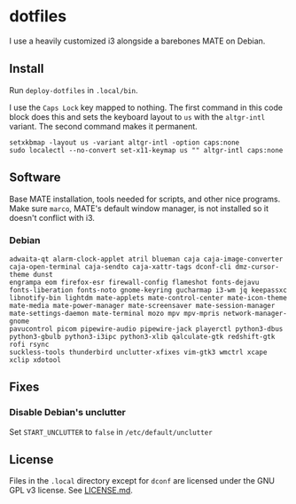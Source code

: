 # dotfiles

I use a heavily customized i3 alongside a barebones MATE on Debian.

## Install

Run `deploy-dotfiles` in `.local/bin`.

I use the `Caps Lock` key mapped to nothing.  The first command in this code
block does this and sets the keyboard layout to `us` with the `altgr-intl`
variant.  The second command makes it permanent.
```
setxkbmap -layout us -variant altgr-intl -option caps:none
sudo localectl --no-convert set-x11-keymap us "" altgr-intl caps:none
```

## Software

Base MATE installation, tools needed for scripts, and other nice programs.
Make sure `marco`, MATE's default window manager, is not installed so it
doesn't conflict with i3.

### Debian

```
adwaita-qt alarm-clock-applet atril blueman caja caja-image-converter
caja-open-terminal caja-sendto caja-xattr-tags dconf-cli dmz-cursor-theme dunst
engrampa eom firefox-esr firewall-config flameshot fonts-dejavu
fonts-liberation fonts-noto gnome-keyring gucharmap i3-wm jq keepassxc
libnotify-bin lightdm mate-applets mate-control-center mate-icon-theme
mate-media mate-power-manager mate-screensaver mate-session-manager
mate-settings-daemon mate-terminal mozo mpv mpv-mpris network-manager-gnome
pavucontrol picom pipewire-audio pipewire-jack playerctl python3-dbus
python3-gbulb python3-i3ipc python3-xlib qalculate-gtk redshift-gtk rofi rsync
suckless-tools thunderbird unclutter-xfixes vim-gtk3 wmctrl xcape xclip xdotool
```

## Fixes

### Disable Debian's unclutter

Set `START_UNCLUTTER` to `false` in `/etc/default/unclutter`

## License

Files in the `.local` directory except for `dconf` are licensed under the GNU
GPL v3 license.  See [LICENSE.md](LICENSE.md).
